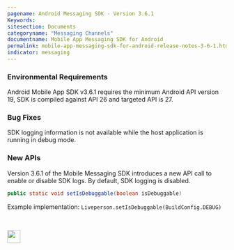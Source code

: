 ```yaml
---
pagename: Android Messaging SDK - Version 3.6.1
Keywords:
sitesection: Documents
categoryname: "Messaging Channels"
documentname: Mobile App Messaging SDK for Android
permalink: mobile-app-messaging-sdk-for-android-release-notes-3-6-1.html
indicator: messaging
---
```



### Environmental Requirements

Android Mobile App SDK v3.6.1 requires the minimum Android API version 19, SDK is compiled against API 26 and targeted API is 27.

### Bug Fixes

SDK logging information is not available while the host application is running in debug mode.


### New APIs
Version 3.6.1 of the Mobile Messaging SDK introduces a new API call to enable or disable SDK logs. By default, SDK logging is disabled. 

```java
public static void setIsDebuggable(boolean isDebuggable) 
```

Example implementation:
`Liveperson.setIsDebuggable(BuildConfig.DEBUG)`

<br> 
<p style="text-align: left">
<a href="mobile-app-messaging-sdk-for-android-all-release-notes.html" center><img src="../img/back-to-all-release-notes.png" style="height: 30px; width: auto;"></a></p>